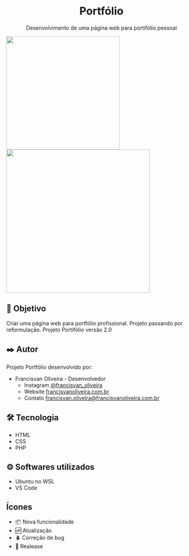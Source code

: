 <span align="center">
    <h1>Portfólio</h1>
</span>

<p align="center">Desenvolvimento de uma página web para portifólio pessoal</p>

<div aling="center">
    <img src="https://user-images.githubusercontent.com/67968651/142749913-982135bb-24cf-422c-aa4f-f9ddad126252.jpg" width="300px">
    <img src="https://user-images.githubusercontent.com/67968651/142749914-d8c92134-dfd5-4e13-8129-55bce7b8acf2.jpg" width="380px">
</div>

## 🚀 Objetivo

Criar uma página web para portfólio profissional.
Projeto passando por reformulação. Projeto Portifólio versão 2.0

## ✒️ Autor

Projeto Portfólio desenvolvido por:

* Francisvan Oliveira - Desenvolvedor
    - Instagram <a href="https://www.instagram.com/francisvan_oliveira/" target="_blank">@francisvan_oliveira</a>
    - Website <a href="https://francisvanoliveira.com.br/" target="_blank">francisvanoliveira.com.br</a>
    - Contato francisvan.oliveira@francisvanoliveira.com.br

## 🛠️ Tecnologia

* HTML
* CSS
* PHP

## ⚙️ Softwares utilizados

* Ubuntu no WSL
* VS Code

## Ícones

- :package: Nova funcionalidade
- :up: Atualização
- :beetle: Correção de bug
- :checkered_flag: Realease
